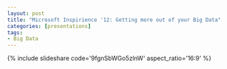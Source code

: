 ```yaml
---
layout: post
title: "Microsoft Inspirience '12: Getting more out of your Big Data"
categories: [presentations]
tags:
- Big Data
---
```





{% include slideshare code='9fgnSbWGo5zlnW' aspect_ratio='16:9' %}

